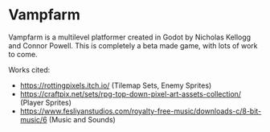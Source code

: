# Vampfarm

Vampfarm is a multilevel platformer created in Godot by Nicholas Kellogg and Connor Powell. This is completely a beta made game, with lots of work to come.

Works cited:
- https://rottingpixels.itch.io/ (Tilemap Sets, Enemy Sprites)
- https://craftpix.net/sets/rpg-top-down-pixel-art-assets-collection/ (Player Sprites)
- https://www.fesliyanstudios.com/royalty-free-music/downloads-c/8-bit-music/6 (Music and Sounds)
 
